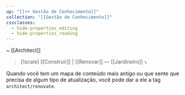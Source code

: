 ```yaml
---
up: "[[++ Gestão de Conhecimento]]"
collection: "[[Gestão de Conhecimento]]"
cssclasses:
  - hide-properties_editing
  - hide-properties_reading
---
```

~ [[Architect]]  

> [!scale] [[Construir]] | [[Renovar]] — [[Jardineiro]] ⤵️

Quando você tem um mapa de conteúdo mais antigo ou que sente que precisa de algum tipo de atualização, você pode dar a ele a tag `architect/renovate`.  